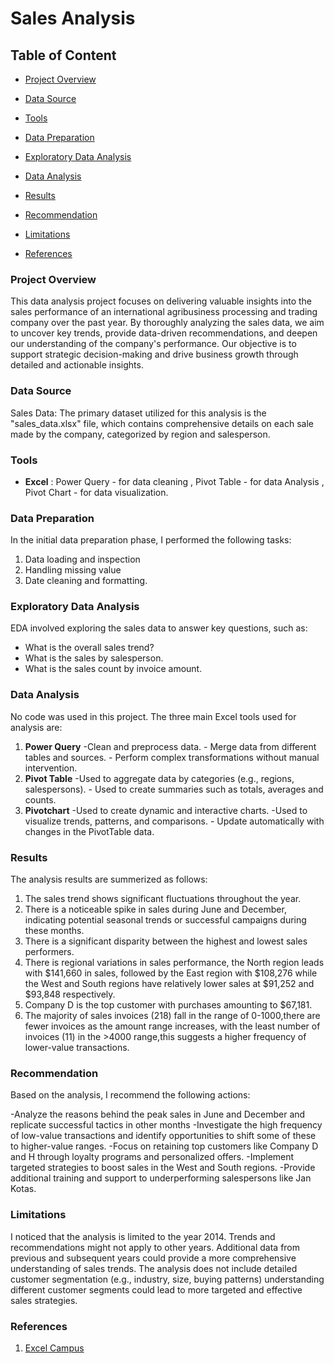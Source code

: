 # Sales Analysis

## Table of Content

- [Project Overview](#project-overview)

- [Data Source](#data-source)

- [Tools](#tools)

- [Data Preparation](#data-preparation)

- [Exploratory Data Analysis](#exploratory-data-analysis)

- [Data Analysis](#data-analysis)

- [Results](#results)

- [Recommendation](#recommendation)

- [Limitations](#limitations)

- [References](#references)


### Project Overview

This data analysis project focuses on delivering valuable insights into the sales performance of an international agribusiness processing and trading company over the past year. By thoroughly analyzing the sales data, we aim to uncover key trends, provide data-driven recommendations, and deepen our understanding of the company's performance. Our objective is to support strategic decision-making and drive business growth through detailed and actionable insights.

### Data Source
Sales Data: The primary dataset utilized for this analysis is the "sales_data.xlsx" file, which contains comprehensive details on each sale made by the company, categorized by region and salesperson.

### Tools

- **Excel** : Power Query - for data cleaning
        , Pivot Table - for data Analysis
        , Pivot Chart - for data visualization.

### Data Preparation

  In the initial data preparation phase, I performed the following tasks:
  1. Data loading and inspection
  2. Handling missing value
  3. Date cleaning and formatting.

### Exploratory Data Analysis

  EDA involved exploring the sales data to answer key questions, such as:
 - What is the overall sales trend?
 - What is the sales by salesperson.
 - What is the sales count by invoice amount.
 
### Data Analysis
 No code was used in this project. The three main Excel tools used for analysis are:
    
  1. **Power Query** -Clean and preprocess data. - Merge data from different tables and sources. - Perform complex transformations without manual intervention.
  2. **Pivot Table** -Used to aggregate data by categories (e.g., regions, salespersons).  - Used to create summaries such as totals, averages and counts.
  3. **Pivotchart**  -Used to create dynamic and interactive charts.  -Used to visualize trends, patterns, and comparisons.  - Update automatically with changes in the PivotTable data.

### Results

The analysis results are summerized as follows:

1. The sales trend shows significant fluctuations throughout the year.
2. There is a noticeable spike in sales during June and December, indicating potential seasonal trends or successful campaigns during these months.
3. There is a significant disparity between the highest and lowest sales performers.
4. There is regional variations in sales performance, the North region leads with $141,660 in sales, followed by the East region with $108,276 while the West and South regions have relatively lower sales at $91,252 and $93,848 respectively.
5. Company D is the top customer with purchases amounting to $67,181.
6. The majority of sales invoices (218) fall in the range of 0-1000,there are fewer invoices as the amount range increases, with the least number of invoices (11) in the >4000 range,this suggests a higher frequency of lower-value transactions.

### Recommendation
Based on the analysis, I recommend the following actions:

-Analyze the reasons behind the peak sales in June and December and replicate successful tactics in other months
-Investigate the high frequency of low-value transactions and identify opportunities to shift some of these to higher-value ranges.
-Focus on retaining top customers like Company D and H through loyalty programs and personalized offers.
-Implement targeted strategies to boost sales in the West and South regions. 
-Provide additional training and support to underperforming salespersons like Jan Kotas.

### Limitations
I noticed that the analysis is limited to the year 2014. Trends and recommendations might not apply to other years. Additional data from previous and subsequent years could provide a more comprehensive understanding of sales trends. The analysis does not include detailed customer segmentation (e.g., industry, size, buying patterns) understanding different customer segments could lead to more targeted and effective sales strategies.

### References
1. [Excel Campus](https://www.excelcampus.com/)

   
